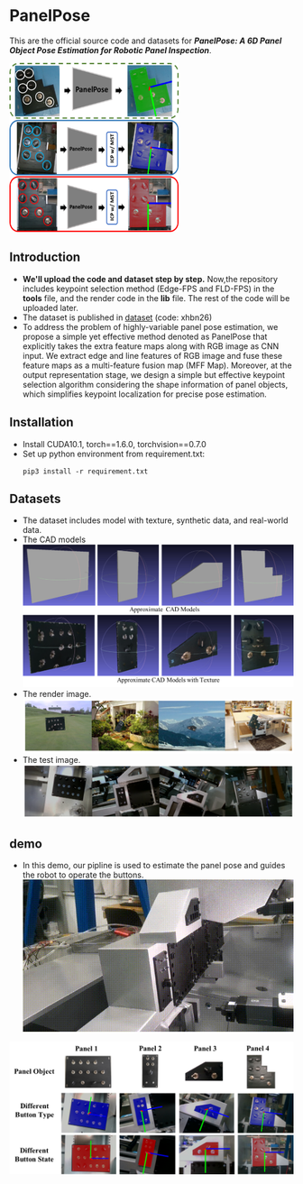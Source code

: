 # PanelPose
This are the official source code and datasets for ***PanelPose: A 6D Panel Object Pose Estimation for Robotic Panel Inspection***.  



<img src="image/first.png" width="300" height="300"/><br/>


## Introduction
- **We'll upload the code and dataset step by step.** Now,the repository includes keypoint selection method (Edge-FPS and FLD-FPS) in the **tools** file, and the render code in the **lib** file. The rest of the code will be uploaded later.
- The dataset is published in [dataset](https://cowtransfer.com/s/d198a5118fe34e) (code: xhbn26)
- To address the problem of highly-variable panel pose estimation, we propose a simple yet effective method denoted as PanelPose that explicitly takes the extra feature maps along with RGB image as CNN input. We extract edge and line features of RGB image and fuse these feature maps as a multi-feature fusion map (MFF Map). Moreover, at the output representation stage, we design a simple but effective keypoint selection algorithm considering the shape information of panel objects, which simplifies keypoint localization for precise pose estimation.

## Installation
- Install CUDA10.1, torch==1.6.0, torchvision==0.7.0
- Set up python environment from requirement.txt:
  ```shell
  pip3 install -r requirement.txt 
  ```

## Datasets
- The dataset includes model with texture, synthetic data, and real-world data.
- The CAD models
<img src="image/CAD.png"/><br/>
- The render image.
<img src="image/render.png"/><br/>
- The test image.
<img src="image/test.png"/><br/>


## demo
- In this demo, our pipline is used to estimate the panel pose and guides the robot to operate the buttons.
![image](image/demo.gif)

<img src="image/example_diff_tex.png"/><br/>




